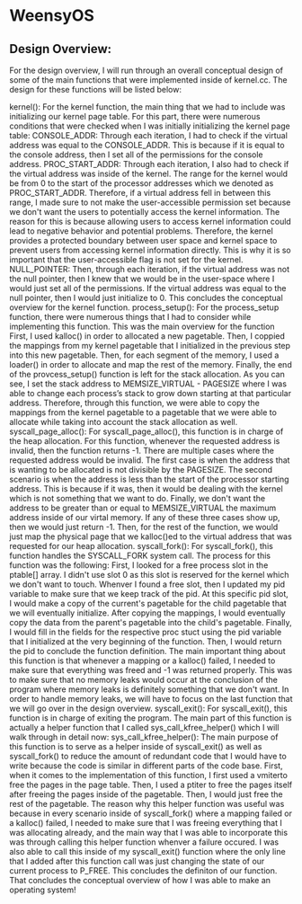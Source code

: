 WeensyOS
====================

<!-- TODO: Fill this out. -->

## Design Overview: 
For the design overview, I will run through an overall conceptual design of some of the main functions that were implemented inside of kernel.cc. The design for these functions will be listed below:

kernel(): For the kernel function, the main thing that we had to include was initializing our kernel page table. For this part, there were numerous conditions that were checked when I was initially initializing the kernel page table:
CONSOLE_ADDR: Through each iteration, I had to check if the virtual address was equal to the CONSOLE_ADDR. This is because if it is equal to the console address, then I set all of the permissions for the console address.
PROC_START_ADDR: Through each iteration, I also had to check if the virtual address was inside of the kernel. The range for the kernel would be from 0 to the start of the processor addresses which we denoted as PROC_START_ADDR. Therefore, if a virtual address fell in between this range, I made sure to not make the user-accessible permission set because we don't want the users to potentially access the kernel information. The reason for this is because allowing users to access kernel information could lead to negative behavior and potential problems. Therefore, the kernel provides a protected boundary between user space and kernel space to prevent users from accessing kernel information directly. This is why it is so important that the user-accessible flag is not set for the kernel.
NULL_POINTER: Then, through each iteration, if the virtual address was not the null pointer, then I knew that we would be in the user-space where I would just set all of the permissions. If the virtual address was equal to the null pointer, then I would just initialize to 0. This concludes the conceptual overview for the kernel function.
process_setup(): For the process_setup function, there were numerous things that I had to consider while implementing this function. This was the main overview for the function
First, I used kalloc() in order to allocated a new pagetable. Then, I coppied the mappings from my kernel pagetable that I initialized in the previous step into this new pagetable.
Then, for each segment of the memory, I used a loader() in order to allocate and map the rest of the memory.
Finally, the end of the provcess_setup() function is left for the stack allocation. As you can see, I set the stack address to MEMSIZE_VIRTUAL - PAGESIZE where I was able to change each process’s stack to grow down starting at that particular address. Therefore, through this function, we were able to copy the mappings from the kernel pagetable to a pagetable that we were able to allocate while taking into account the stack allocation as well.
syscall_page_alloc(): For syscall_page_alloc(), this function is in charge of the heap allocation. For this function, whenever the requested address is invalid, then the function returns -1. There are multiple cases where the requested address would be invalid. The first case is when the address that is wanting to be allocated is not divisible by the PAGESIZE. The second scenario is when the address is less than the start of the processor starting address. This is because if it was, then it would be dealing with the kernel which is not something that we want to do. Finally, we don't want the address to be greater than or equal to MEMSIZE_VIRTUAL the maximum address inside of our virtal memory. If any of these three cases show up, then we would just return -1. Then, for the rest of the function, we would just map the physical page that we kalloc()ed to the virtual address that was requested for our heap allocation.
syscall_fork(): For syscall_fork(), this function handles the SYSCALL_FORK system call. The process for this function was the following:
First, I looked for a free process slot in the ptable[] array. I didn't use slot 0 as this slot is reserved for the kernel which we don't want to touch. Whenver I found a free slot, then I updated my pid variable to make sure that we keep track of the pid.
At this specific pid slot, I would make a copy of the current's pagetable for the child pagetable that we will eventually initialize.
After copying the mappings, I would eventually copy the data from the parent's pagetable into the child's pagetable.
Finally, I would fill in the fields for the respective proc stuct using the pid variable that I initialized at the very beginning of the function. Then, I would return the pid to conclude the function definition. The main important thing about this function is that whenever a mapping or a kalloc() failed, I needed to make sure that everything was freed and -1 was returned properly. This was to make sure that no memory leaks would occur at the conclusion of the program where memory leaks is definitely something that we don't want. In order to handle memory leaks, we will have to focus on the last function that we will go over in the design overview.
syscall_exit(): For syscall_exit(), this function is in charge of exiting the program. The main part of this function is actually a helper function that I called sys_call_kfree_helper() which I will walk through in detail now:
sys_call_kfree_helper(): The main purpose of this function is to serve as a helper inside of syscall_exit() as well as syscall_fork() to reduce the amount of redundant code that I would have to write because the code is similar in different parts of the code base. First, when it comes to the implementation of this function, I first used a vmiterto free the pages in the page table. Then, I used a ptiter to free the pages itself after freeing the pages inside of the pagetable. Then, I would just free the rest of the pagetable.
The reason why this helper function was useful was because in every scenario inside of syscall_fork() where a mapping failed or a kalloc() failed, I needed to make sure that I was freeing everything that I was allocating already, and the main way that I was able to incorporate this was through calling this helper function whenver a failure occured.
I was also able to call this inside of my syscall_exit() function where the only line that I added after this function call was just changing the state of our current process to P_FREE. This concludes the definiton of our function. That concludes the conceptual overview of how I was able to make an operating system!

